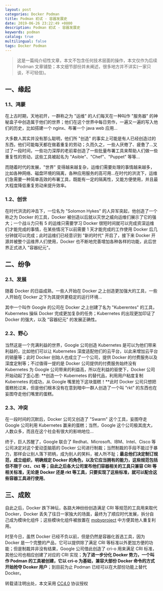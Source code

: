 ```yaml
---
layout: post
categories: Docker Podman
title: Podman 初试 - 容器发展史
date: 2019-06-26 23:22:49 +0800
description: Podman 初试 - 容器发展史
keywords: podman
catalog: true
multilingual: false
tags: Docker Podman
---
```


> 这是一篇纯介绍性文章，本文不包含任何技术层面的操作，本文仅作为后续 Podman 文章铺垫；本文细节部份并未阐述，很多地方并不详实(一家只谈，不可轻信)。

## 一、缘起

### 1.1、鸿蒙

在上古时期，天地初开，一群称之为 "运维" 的人们每天在一种叫作 "服务器" 的神秘盒子中创造属于他们的世界；他们在这个世界中每日劳作，一遍又一遍的写入他们的历史，比如搭建一个 nginx、布署一个 java web 应用...

大多数人其实并没有那么聪明，他们所 "创造" 的事实上可能是有人已经创造过的东西，他们可能每天都在做着重复的劳动；久而久之，一些人厌倦了、疲惫了...又过了一段时间，一些功力深厚的老前辈创造了一些批量布署工具来帮助人们做一些重复性的劳动，这些工具被起名为 "Asible"、"Chef"、"Puppet" 等等...

而随着时代的发展，"世界" 变得越来越复杂，运维们需要处理的事情越来越多，比如各种网络、磁盘环境的隔离，各种应用服务的高可用...在时代的洪流下，运维们急需要一种简单高效的布署工具，既能有一定的隔离性，又能方便使用，并且最大程度降低重复劳动来提升效率。

### 1.2、创世

在时代洪流的冲击下，一位名为 "Solomon Hykes" 的人异军突起，他创造了一个称之为 Docker 的工具，Docker 被创造以后就以灭世之威向运维们展示了它的强大；一个战斗力只有 5 的运维只需要学习 Docker 很短时间就可以完成资深运维们才能完成的事情，在某些情况下以前需要 1 天才能完成的工作使用 Docker 后几分钟就可以完成；此时运维们已经意识到 "新的时代" 开启了，接下来 Docker 开源并被整个运维界人们使用，Docker 也不断地完善增加各种各样的功能，此后世界正式进入 "容器纪元"。

## 二、纷争

### 2.1、发展

随着 Docker 的日益成熟，一些人开始在 Docker 之上创造更加强大的工具，一些人开始在 Docker 之下为其提供更稳定的运行环境...

其中一个叫作 Google 的公司在 Docker 之上创建了名为 "Kuberentes" 的工具，Kubernetes 操纵 Docker 完成更加复杂的任务；Kubernetes 的出现更加印证了 Docker 的强大，以及 "容器纪元" 的发展正确性。

### 2.2、野心

当然这是一个充满利益的世界，Google 公司创造 Kubernetes 是可以为他们带来利益的，比如他们可以让 Kubernetes 深度适配他们的云平台，以此来增加云平台的销量等；此时 Docker 创始人也成立了一个公司，提供 Docker 的付费服务以及深度定制等；不过值得一提的是 Docker 公司提供的付费服务始终没有 Kubernetes 为 Google 公司带来的利益高，所以在利益的驱使下，Docker 公司开始动起了歪心思: **创造一个 Kubernetes 的替代品，利用用户粘度复制 Kubernetes 的成功，从 Google 嘴里抢下这块蛋糕！**此时 Docker 公司只想把蛋糕抢过来，但是他们根本没有在意到暗中一群人创造了一个叫 "rkt" 的东西也在妄图夺走他们嘴里的蛋糕。

### 2.3、冲突

在一段时间的沉默后，Docker 公司又创造了 "Swarm" 这个工具，妄图夺走 Google 公司利用 Kubernetes 赢来的蛋糕；当然，Google 这个公司极其庞大，人数众多，而且在这个社会有很大的影响地位...

终于，巨人苏醒了，Google 联合了 Redhat、Microsoft、IBM、Intel、Cisco 等公司决定对这个爱动歪脑筋的 Docker 公司进行制裁；当然制裁的手段不能过于暴力，那样会让别人落下把柄，成为别人的笑料，被人所不耻；**最总他们决定制订规范，成立组织，明确规定 Docker 的角色，以及它应当拥有的能力，这些规范包括但不限于 `CRI`、`CNI` 等；自此之后各大公司宣布他们容器相关的工具只兼容 CRI 等相关标准，无论是 Docker 还是 rkt 等工具，只要实现了这些标准，就可以配合这些容器工具进行使用**。
 

## 三、成败

自此之后，Docker 跌下神坛，各路大神纷纷创造满足 CRI 等规范的工具用来取代 Docker，Docker 丢失了往日一家独大的场面，最终为了顺应时代发展，拆分自己成为模块化组件；这些模块化组件被放置在 [mobyproject](https://mobyproject.org/) 中方便其他人重复利用。

时至今日，虽然 Docker 已经不负以前，但是仍然是容器化首选工具，因为 Docker 是一个完整的产品，它可以提供除了满足 CRI 等标准以外更加方便的功能；但是制裁并非没有结果，Google 公司借此创造了 cri-o 用来满足 CRI 标准，其他公司也相应创建了对应的 CRI 实现；**为了进一步分化 Docker 势力，一个叫作 Podman 的工具被创建，它以 cri-o 为基础，兼容大部份 Docker 命令的方式开始抢夺 Dcoker 用户**；到目前为止 Podman 已经可以在大部份功能上替代 Docker。


转载请注明出处，本文采用 [CC4.0](http://creativecommons.org/licenses/by-nc-nd/4.0/) 协议授权
